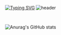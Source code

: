 <div align="center">

[![Typing SVG](https://readme-typing-svg.demolab.com?font=Fira+Code&weight=450&size=40&duration=4000&pause=1000&center=true&vCenter=true&width=435&lines=Hi%2C+I%60m+Phantom;Developers+Trainee)](https://git.io/typing-svg)
![header](https://capsule-render.vercel.app/api?type=waving&color=random&height=120&animation=fadeIn&section=footer&text=🚗🚕🚙&fontAlign=70)

<br />

![Anurag's GitHub stats](https://github-readme-stats.vercel.app/api?username=anuraghazra&show_icons=true&theme=radical)
